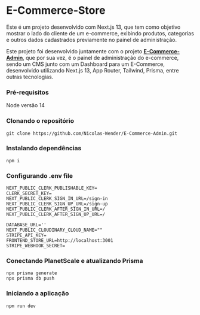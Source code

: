 # E-Commerce-Store

Este é um projeto desenvolvido com Next.js 13, que tem como objetivo mostrar o lado do cliente de um e-commerce, exibindo produtos, categorias e outros dados cadastrados previamente no painel de administração.

Este projeto foi desenvolvido juntamente com o projeto **[E-Commerce-Admin](https://github.com/Nicolas-Wender/E-Commerce-Admin)**, que por sua vez, é o painel de administração do e-commerce, sendo um CMS junto com um Dashboard para um E-Commerce, desenvolvido utilizando Next.js 13, App Router, Tailwind, Prisma, entre outras tecnologias.

### Pré-requisitos

Node versão 14

### Clonando o repositório

```
git clone https://github.com/Nicolas-Wender/E-Commerce-Admin.git
```

### Instalando dependências

```
npm i 
```

### Configurando .env file

```
NEXT_PUBLIC_CLERK_PUBLISHABLE_KEY=
CLERK_SECRET_KEY=
NEXT_PUBLIC_CLERK_SIGN_IN_URL=/sign-in
NEXT_PUBLIC_CLERK_SIGN_UP_URL=/sign-up
NEXT_PUBLIC_CLERK_AFTER_SIGN_IN_URL=/
NEXT_PUBLIC_CLERK_AFTER_SIGN_UP_URL=/

DATABASE_URL=''
NEXT_PUBLIC_CLOUDINARY_CLOUD_NAME=""
STRIPE_API_KEY=
FRONTEND_STORE_URL=http://localhost:3001
STRIPE_WEBHOOK_SECRET=
```

### Conectando PlanetScale e atualizando Prisma

```
npx prisma generate
npx prisma db push
```

### Iniciando a aplicação

```
npm run dev
```
